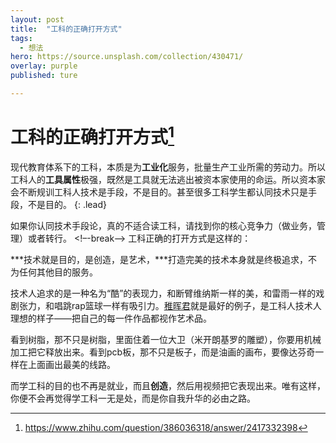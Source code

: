 ```yaml
---
layout: post
title:  "工科的正确打开方式"
tags:
  - 想法
hero: https://source.unsplash.com/collection/430471/
overlay: purple
published: ture

---
```


# 工科的正确打开方式[^1]


现代教育体系下的工科，本质是为**工业化**服务，批量生产工业所需的劳动力。所以工科人的**工具属性**极强，既然是工具就无法逃出被资本家使用的命运。所以资本家会不断规训工科人技术是手段，不是目的。甚至很多工科学生都认同技术只是手段，不是目的。
{: .lead} 

如果你认同技术手段论，真的不适合读工科，请找到你的核心竞争力（做业务，管理）或者转行。
<!–-break-–> 
工科正确的打开方式是这样的：

***技术就是目的，是创造，是艺术，***打造完美的技术本身就是终极追求，不为任何其他目的服务。

技术人追求的是一种名为“酷”的表现力，和断臂维纳斯一样的美，和雷雨一样的戏剧张力，和唱跳rap篮球一样有吸引力。[稚晖君](https://space.bilibili.com/20259914?spm_id_from=333.337.0.0)就是最好的例子，是工科人技术人理想的样子——把自己的每一件作品都视作艺术品。


看到树脂，那不只是树脂，里面住着一位大卫（米开朗基罗的雕塑），你要用机械加工把它释放出来。看到pcb板，那不只是板子，而是油画的画布，要像达芬奇一样在上面画出最美的线路。


而学工科的目的也不再是就业，而且**创造**，然后用视频把它表现出来。唯有这样，你便不会再觉得学工科一无是处，而是你自我升华的必由之路。

[^1]:https://www.zhihu.com/question/386036318/answer/2417332398
